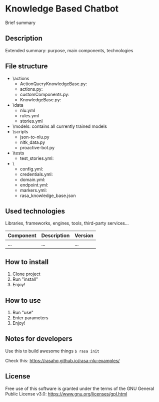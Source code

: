 # Knowledge Based Chatbot

Brief summary

## Description

Extended summary: purpose, main components, technologies

## File structure

- \actions
  - ActionQueryKnowledgeBase.py:
  - actions.py:
  - customComponents.py:
  - KnowledgeBase.py:
- \data
  - nlu.yml
  - rules.yml
  - stories.yml
- \models: contains all currently trained models
- \scripts
  - json-to-nlu.py
  - nltk_data.py
  - proactive-bot.py
- \tests
  - test_stories.yml:
- \
  - config.yml: 
  - credentials.yml:
  - domain.yml:
  - endpoint.yml:
  - markers.yml:
  - rasa_knowledge_base.json

## Used technologies

Libraries, frameworks, engines, tools, third-party services...

| Component | Description | Version |
|--------------------------|------|---------|
|...|...|...|

## How to install

1. Clone project
2. Run "install"
3. Enjoy!

## How to use

1. Run "use"
2. Enter parameters
3. Enjoy!

## Notes for developers

Use this to build awesome things
``
$ rasa init
``

Check this: https://rasahq.github.io/rasa-nlu-examples/

## License

Free use of this software is granted under the terms of the GNU General Public License v3.0: https://www.gnu.org/licenses/gpl.html
